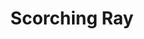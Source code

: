 ---
title: "Scorching Ray"
permalink: /spells/scorching-ray/
tags:
  - Spell
  - 2nd Level
  - Evocation
  - Damage
  - Fire
available_for:
  - Sorcerer
  - Wizard
level: "2nd Level"
school: "Evocation"
range: "120 ft"
comp:
  - V
  - S
effect: "Fire"
description: |
  You create three rays of fire and hurl them at targets within range. You can hurl them at one target or several.

  Make a ranged spell attack for each ray. On a hit, the target takes 2d6 fire damage.

  **At higher levels.** When you cast this spell using a spell slot of 3rd level or higher, you create one additional ray for each slot level above 2nd.
excerpt: "You create three rays of fire and hurl them at targets within range."
source: "Basic Rules"
---